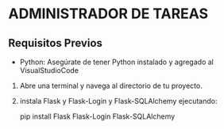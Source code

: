# ADMINISTRADOR DE TAREAS

## Requisitos Previos

- Python: Asegúrate de tener Python instalado y agregado al VisualStudioCode


1. Abre una terminal y navega al directorio de tu proyecto.

2. instala Flask y Flask-Login y Flask-SQLAlchemy ejecutando:

   
   pip install Flask Flask-Login Flask-SQLAlchemy


  



 
